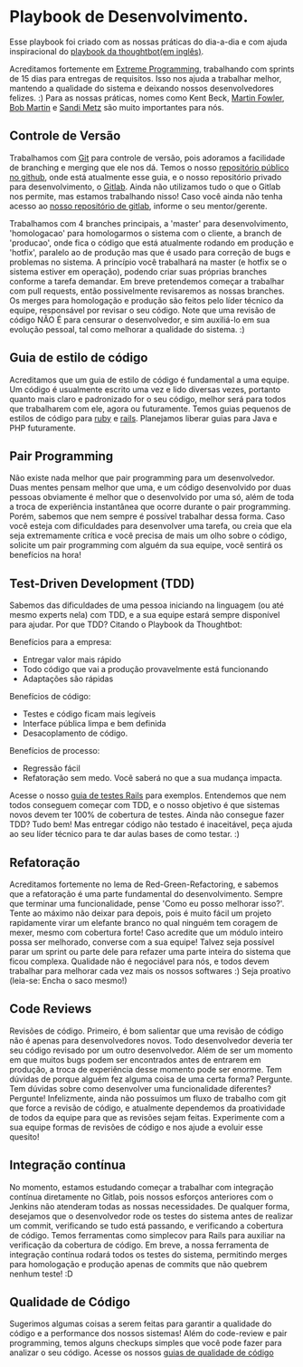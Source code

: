 # Playbook de Desenvolvimento.

Esse playbook foi criado com as nossas práticas do dia-a-dia e com ajuda inspiracional do [playbook da thoughtbot(em inglês)](https://playbook.thoughtbot.com/#developing).

Acreditamos fortemente em [Extreme Programming](https://en.wikipedia.org/wiki/Extreme_programming), trabalhando com sprints de 15 dias para entregas de requisitos. Isso nos ajuda a trabalhar melhor, mantendo a qualidade do sistema e deixando nossos desenvolvedores felizes. :) 
Para as nossas práticas, nomes como Kent Beck, [Martin Fowler](http://martinfowler.com/), [Bob Martin](http://blog.cleancoder.com/) e [Sandi Metz](http://www.sandimetz.com/) são muito importantes para nós.

## Controle de Versão

Trabalhamos com [Git](http://git-scm.com/) para controle de versão, pois adoramos a facilidade de branching e merging que ele nos dá. Temos o nosso [repositório público no github](https://github.com/sti-uff), onde está atualmente esse guia, e o nosso repositório privado para desenvolvimento, o [Gitlab](https://about.gitlab.com/). Ainda não utilizamos tudo o que o Gitlab nos permite, mas estamos trabalhando nisso! Caso você ainda não tenha acesso ao [nosso repositório de gitlab](https://sistemas.uff.br/sti/git/), informe o seu mentor/gerente.

Trabalhamos com 4 branches principais, a 'master' para desenvolvimento, 'homologacao' para homologarmos o sistema com o cliente, a branch de 'producao', onde fica o código que está atualmente rodando em produção e 'hotfix', paralelo ao de produção mas que é usado para correção de bugs e problemas no sistema. A princípio você trabalhará na master (e hotfix se o sistema estiver em operação), podendo criar suas próprias branches conforme a tarefa demandar. Em breve pretendemos começar a trabalhar com pull requests, então possivelmente revisaremos as nossas branches. Os merges para homologação e produção são feitos pelo líder técnico da equipe, responsável por revisar o seu código. Note que uma revisão de código NÃO É para censurar o desenvolvedor, e sim auxiliá-lo em sua evolução pessoal, tal como melhorar a qualidade do sistema. :)

## Guia de estilo de código

Acreditamos que um guia de estilo de código é fundamental a uma equipe. Um código é usualmente escrito uma vez e lido diversas vezes, portanto quanto mais claro e padronizado for o seu código, melhor será para todos que trabalharem com ele, agora ou futuramente.
Temos guias pequenos de estilos de código para [ruby](styleguides/ruby.md) e [rails](styleguides/rails.md). Planejamos liberar guias para Java e PHP futuramente.

## Pair Programming

Não existe nada melhor que pair programming para um desenvolvedor. Duas mentes pensam melhor que uma, e um código desenvolvido por duas pessoas obviamente é melhor que o desenvolvido por uma só, além de toda a troca de experiência instantânea que ocorre durante o pair programming. Porém, sabemos que nem sempre é possível trabalhar dessa forma. Caso você esteja com dificuldades para desenvolver uma tarefa, ou creia que ela seja extremamente crítica e você precisa de mais um olho sobre o código, solicite um pair programming com alguém da sua equipe, você sentirá os benefícios na hora!

## Test-Driven Development (TDD)

Sabemos das dificuldades de uma pessoa iniciando na linguagem (ou até mesmo experts nela) com TDD, e a sua equipe estará sempre disponível para ajudar.
Por que TDD? Citando o Playbook da Thoughtbot:

Benefícios para a empresa:

* Entregar valor mais rápido
* Todo código que vai a produção provavelmente está funcionando
* Adaptações são rápidas
  
Benefícios de código:

* Testes e código ficam mais legíveis
* Interface pública limpa e bem definida
* Desacoplamento de código.

Benefícios de processo:

* Regressão fácil
* Refatoração sem medo. Você saberá no que a sua mudança impacta.

Acesse o nosso [guia de testes Rails](testing/rails/main.md) para exemplos. Entendemos que nem todos conseguem começar com TDD, e o nosso objetivo é que sistemas novos devem ter 100% de cobertura de testes. Ainda não consegue fazer TDD? Tudo bem! Mas entregar código não testado é inaceitável, peça ajuda ao seu líder técnico para te dar aulas bases de como testar. :)

## Refatoração

Acreditamos fortemente no lema de Red-Green-Refactoring, e sabemos que a refatoração é uma parte fundamental do desenvolvimento. Sempre que terminar uma funcionalidade, pense 'Como eu posso melhorar isso?'. Tente ao máximo não deixar para depois, pois é muito fácil um projeto rapidamente virar um elefante branco no qual ninguém tem coragem de mexer, mesmo com cobertura forte! Caso acredite que um módulo inteiro possa ser melhorado, converse com a sua equipe! Talvez seja possível parar um sprint ou parte dele para refazer uma parte inteira do sistema que ficou complexa. Qualidade não é negociável para nós, e todos devem trabalhar para melhorar cada vez mais os nossos softwares :) Seja proativo (leia-se: Encha o saco mesmo!)

## Code Reviews

Revisões de código. Primeiro, é bom salientar que uma revisão de código não é apenas para desenvolvedores novos. Todo desenvolvedor deveria ter seu código revisado por um outro desenvolvedor. Além de ser um momento em que muitos bugs podem ser encontrados antes de entrarem em produção, a troca de experiência desse momento pode ser enorme. Tem dúvidas de porque alguém fez alguma coisa de uma certa forma? Pergunte. Tem dúvidas sobre como desenvolver uma funcionalidade diferentes? Pergunte!
Infelizmente, ainda não possuímos um fluxo de trabalho com git que force a revisão de código, e atualmente dependemos da proatividade de todos da equipe para que as revisões sejam feitas. Experimente com a sua equipe formas de revisões de código e nos ajude a evoluir esse quesito!

## Integração contínua

No momento, estamos estudando começar a trabalhar com integração contínua diretamente no Gitlab, pois nossos esforços anteriores com o Jenkins não atenderam todas as nossas necessidades. De qualquer forma, desejamos que o desenvolvedor rode os testes do sistema antes de realizar um commit, verificando se tudo está passando, e verificando a cobertura de código. Temos ferramentas como simplecov para Rails para auxiliar na verificação da cobertura de código. Em breve, a nossa ferramenta de integração contínua rodará todos os testes do sistema, permitindo merges para homologação e produção apenas de commits que não quebrem nenhum teste! :D

## Qualidade de Código

Sugerimos algumas coisas a serem feitas para garantir a qualidade do código e a performance dos nossos sistemas! Além do code-review e pair programming, temos alguns checkups simples que você pode fazer para analizar o seu código. Acesse os nossos [guias de qualidade de código](qualityguides/main.md)
